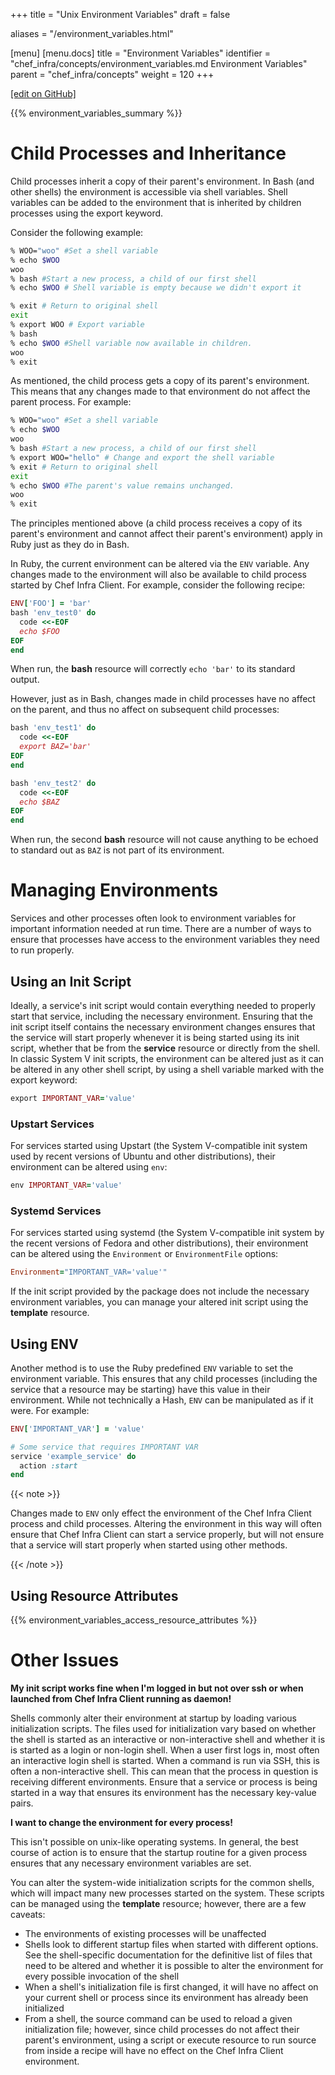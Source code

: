+++
title = "Unix Environment Variables"
draft = false

aliases = "/environment_variables.html"

[menu]
  [menu.docs]
    title = "Environment Variables"
    identifier = "chef_infra/concepts/environment_variables.md Environment Variables"
    parent = "chef_infra/concepts"
    weight = 120
+++    

[\[edit on
GitHub\]](https://github.com/chef/chef-web-docs/blob/master/chef_master/source/environment_variables.rst)

{{% environment_variables_summary %}}

Child Processes and Inheritance
===============================

Child processes inherit a copy of their parent's environment. In Bash
(and other shells) the environment is accessible via shell variables.
Shell variables can be added to the environment that is inherited by
children processes using the export keyword.

Consider the following example:

``` bash
% WOO="woo" #Set a shell variable
% echo $WOO
woo
% bash #Start a new process, a child of our first shell
% echo $WOO # Shell variable is empty because we didn't export it

% exit # Return to original shell
exit
% export WOO # Export variable
% bash
% echo $WOO #Shell variable now available in children.
woo
% exit
```

As mentioned, the child process gets a copy of its parent's environment.
This means that any changes made to that environment do not affect the
parent process. For example:

``` bash
% WOO="woo" #Set a shell variable
% echo $WOO
woo
% bash #Start a new process, a child of our first shell
% export WOO="hello" # Change and export the shell variable
% exit # Return to original shell
exit
% echo $WOO #The parent's value remains unchanged.
woo
% exit
```

The principles mentioned above (a child process receives a copy of its
parent's environment and cannot affect their parent's environment) apply
in Ruby just as they do in Bash.

In Ruby, the current environment can be altered via the `ENV` variable.
Any changes made to the environment will also be available to child
process started by Chef Infra Client. For example, consider the
following recipe:

``` ruby
ENV['FOO'] = 'bar'
bash 'env_test0' do
  code <<-EOF
  echo $FOO
EOF
end
```

When run, the **bash** resource will correctly `echo 'bar'` to its
standard output.

However, just as in Bash, changes made in child processes have no affect
on the parent, and thus no affect on subsequent child processes:

``` ruby
bash 'env_test1' do
  code <<-EOF
  export BAZ='bar'
EOF
end

bash 'env_test2' do
  code <<-EOF
  echo $BAZ
EOF
end
```

When run, the second **bash** resource will not cause anything to be
echoed to standard out as `BAZ` is not part of its environment.

Managing Environments
=====================

Services and other processes often look to environment variables for
important information needed at run time. There are a number of ways to
ensure that processes have access to the environment variables they need
to run properly.

Using an Init Script
--------------------

Ideally, a service's init script would contain everything needed to
properly start that service, including the necessary environment.
Ensuring that the init script itself contains the necessary environment
changes ensures that the service will start properly whenever it is
being started using its init script, whether that be from the
**service** resource or directly from the shell. In classic System V
init scripts, the environment can be altered just as it can be altered
in any other shell script, by using a shell variable marked with the
export keyword:

``` ruby
export IMPORTANT_VAR='value'
```

### Upstart Services

For services started using Upstart (the System V-compatible init system
used by recent versions of Ubuntu and other distributions), their
environment can be altered using `env`:

``` ruby
env IMPORTANT_VAR='value'
```

### Systemd Services

For services started using systemd (the System V-compatible init system
by the recent versions of Fedora and other distributions), their
environment can be altered using the `Environment` or `EnvironmentFile`
options:

``` ruby
Environment="IMPORTANT_VAR='value'"
```

If the init script provided by the package does not include the
necessary environment variables, you can manage your altered init script
using the **template** resource.

Using ENV
---------

Another method is to use the Ruby predefined `ENV` variable to set the
environment variable. This ensures that any child processes (including
the service that a resource may be starting) have this value in their
environment. While not technically a Hash, `ENV` can be manipulated as
if it were. For example:

``` ruby
ENV['IMPORTANT_VAR'] = 'value'

# Some service that requires IMPORTANT VAR
service 'example_service' do
  action :start
end
```

{{< note >}}

Changes made to `ENV` only effect the environment of the Chef Infra
Client process and child processes. Altering the environment in this way
will often ensure that Chef Infra Client can start a service properly,
but will not ensure that a service will start properly when started
using other methods.

{{< /note >}}

Using Resource Attributes
-------------------------

{{% environment_variables_access_resource_attributes %}}

Other Issues
============

**My init script works fine when I'm logged in but not over ssh or when
launched from Chef Infra Client running as daemon!**

Shells commonly alter their environment at startup by loading various
initialization scripts. The files used for initialization vary based on
whether the shell is started as an interactive or non-interactive shell
and whether it is is started as a login or non-login shell. When a user
first logs in, most often an interactive login shell is started. When a
command is run via SSH, this is often a non-interactive shell. This can
mean that the process in question is receiving different environments.
Ensure that a service or process is being started in a way that ensures
its environment has the necessary key-value pairs.

**I want to change the environment for every process!**

This isn't possible on unix-like operating systems. In general, the best
course of action is to ensure that the startup routine for a given
process ensures that any necessary environment variables are set.

You can alter the system-wide initialization scripts for the common
shells, which will impact many new processes started on the system.
These scripts can be managed using the **template** resource; however,
there are a few caveats:

-   The environments of existing processes will be unaffected
-   Shells look to different startup files when started with different
    options. See the shell-specific documentation for the definitive
    list of files that need to be altered and whether it is possible to
    alter the environment for every possible invocation of the shell
-   When a shell's initialization file is first changed, it will have no
    affect on your current shell or process since its environment has
    already been initialized
-   From a shell, the source command can be used to reload a given
    initialization file; however, since child processes do not affect
    their parent's environment, using a script or execute resource to
    run source from inside a recipe will have no effect on the Chef
    Infra Client environment.
